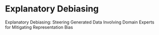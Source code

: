 # Explanatory Debiasing
Explanatory Debiasing: Steering Generated Data Involving Domain Experts for Mitigating Representation Bias
